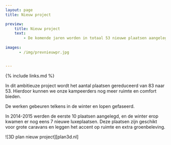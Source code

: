```yaml
---
layout: page
title: Nieuw project

preview:
    title: Nieuw project
    text: 
        - De komende jaren worden in totaal 53 nieuwe plaatsen aangelegd. We zetten in op ruime en luxueuze plaatsen met maximaal comfort.
        
images:
      - /img/prevnieuwpr.jpg


---
```


{% include links.md %}

In dit ambitieuze project wordt het aantal plaatsen gereduceerd van 83 naar 53. Hierdoor kunnen we onze kampeerders nog meer ruimte en comfort bieden.

De werken gebeuren telkens in de winter en lopen gefaseerd. 

In 2014-2015 werden de eerste 10 plaatsen aangelegd, en de winter erop kwamen er nog eens 7 nieuwe luxeplaatsen. Deze plaatsen zijn geschikt voor grote caravans en leggen het accent op ruimte en extra groenbeleving. 


![3D plan nieuw project][plan3d.nl]
